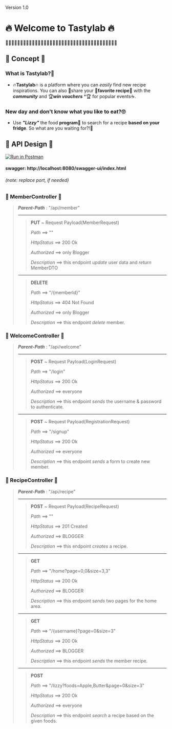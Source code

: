 Version 1.0

# 🔥 Welcome to Tastylab 🔥
🍔🍔🍔🍔🍔🍔🍔🍔🍔🍔🍔🍔🍔🍔🍔🍔🍔🍔🍔🍔🍔🍔🍔🍔🍔🍔🍔🍔🍔🍔🍔🍔🍔🍔🍔🍔🍔🍔
## 🍓 Concept 🍓

### What is Tastylab?🤔

+ 🔥**Tastylab**🔥 is a platform where you can *easily* find new recipe inspirations.
  You can also 🔗share your 🍝**favorite recipe**🍝 with the ***community*** and 🏆***win vouchers*** *🏆 for
  popular events☕.

### New day and don't know what you like to eat?🙄

+ Use ***"Lizzy"*** the food **program**🤖 to search for a recipe **based on your fridge**.
  So what are you waiting for?!👀

##  🍓 API Design 🍓
[![Run in Postman](https://run.pstmn.io/button.svg)](https://app.getpostman.com/run-collection/14005996-7b14cfb8-2158-43ca-8f24-545be03abce1?action=collection%2Ffork&collection-url=entityId%3D14005996-7b14cfb8-2158-43ca-8f24-545be03abce1%26entityType%3Dcollection%26workspaceId%3Dd407fb37-3eb7-4d42-bf97-96e77786073e)

#### swagger: http://localhost:8080/swagger-ui/index.html
###### (note: replace port, if needed)
### 🍪 MemberController 🍪
> ***Parent-Path*** : "/api/member"
> ___
>>   **PUT**  ~ Request Payload(MemberRequest)
>>
>>   *Path* ⟹ ""
>>   
>>   *HttpStatus* ⟹ 200 Ok
>>
>>   *Authorized* ⟹ only Blogger
>>
>>   *Description* ⟹ this endpoint *update* user data and *return* MemberDTO
> ___
>>   **DELETE**
>> 
>>   *Path* ⟹ "/{memberId}"
>>
>>   *HttpStatus* ⟹ 404 Not Found
>>
>>   *Authorized* ⟹ only Blogger
>>
>>   *Description* ⟹ this endpoint *delete* member.

### 🍪 WelcomeController 🍪
> ***Parent-Path*** : "/api/welcome"
> ___
>>   **POST** ~ Request Payload(LoginRequest)
>>
>>   *Path* ⟹ "/login"
>>
>>   *HttpStatus* ⟹ 200 Ok
>>
>>   *Authorized* ⟹ everyone
>>
>>   *Description* ⟹ this endpoint *sends* the username & password to authenticate.
> ___
>>  **POST** ~ Request Payload(RegistrationRequest)
>>
>>   *Path* ⟹ "/signup"
>>
>>   *HttpStatus* ⟹ 200 Ok
>>
>>   *Authorized* ⟹ everyone
>>
>>   *Description* ⟹ this endpoint *sends* a form to create new member.

### 🍪 RecipeController 🍪
> ***Parent-Path*** : "/api/recipe"
> ___
>>   **POST** ~ Request Payload(RecipeRequest)
>>
>>   *Path* ⟹ ""
>>
>>   *HttpStatus* ⟹ 201 Created
>>
>>   *Authorized* ⟹ BLOGGER
>>
>>   *Description* ⟹ this endpoint *creates* a recipe.
> ___
>>   **GET**
>>
>>   *Path* ⟹ "/home?page=0,0&size=3,3" 
>>   
>>   *HttpStatus* ⟹ 200 Ok
>>
>>   *Authorized* ⟹ BLOGGER
>>
>>   *Description* ⟹ this endpoint *sends* two pages for the home area.
> ___
>>   **GET**
>>
>>   *Path* ⟹ "/{username}?page=0&size=3"
>>   
>>   *HttpStatus* ⟹ 200 Ok
>>
>>   *Authorized* ⟹ BLOGGER
>>
>>   *Description* ⟹ this endpoint *sends* the member recipe.
> ___
>>   **POST**
>>
>>   *Path* ⟹ "/lizzy?foods=Apple,Butter&page=0&size=3"
>>
>>   *HttpStatus* ⟹ 200 Ok
>>
>>   *Authorized* ⟹ everyone
>>
>>   *Description* ⟹ this endpoint *search* a recipe based on the given foods.